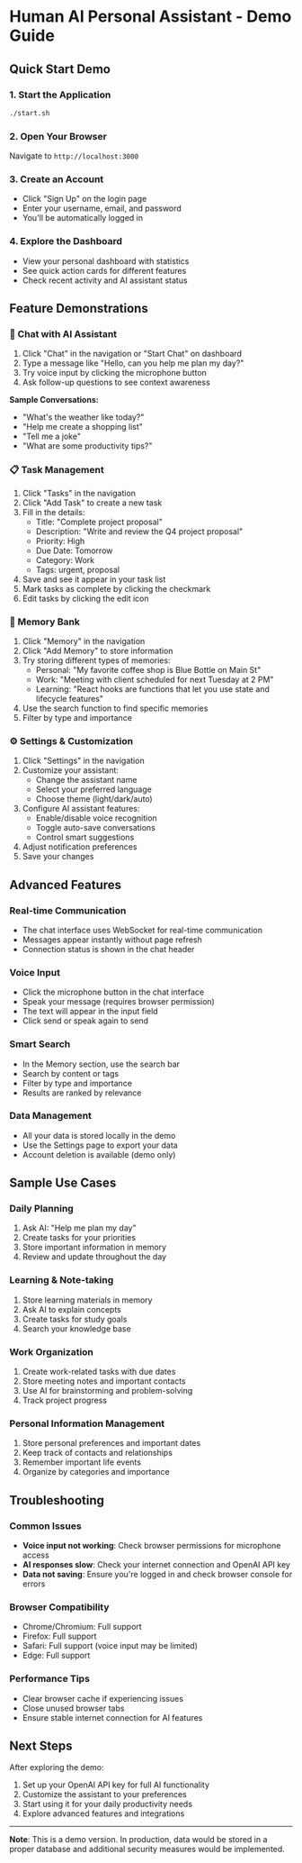 # Human AI Personal Assistant - Demo Guide

## Quick Start Demo

### 1. Start the Application
```bash
./start.sh
```

### 2. Open Your Browser
Navigate to `http://localhost:3000`

### 3. Create an Account
- Click "Sign Up" on the login page
- Enter your username, email, and password
- You'll be automatically logged in

### 4. Explore the Dashboard
- View your personal dashboard with statistics
- See quick action cards for different features
- Check recent activity and AI assistant status

## Feature Demonstrations

### 🤖 Chat with AI Assistant
1. Click "Chat" in the navigation or "Start Chat" on dashboard
2. Type a message like "Hello, can you help me plan my day?"
3. Try voice input by clicking the microphone button
4. Ask follow-up questions to see context awareness

**Sample Conversations:**
- "What's the weather like today?"
- "Help me create a shopping list"
- "Tell me a joke"
- "What are some productivity tips?"

### 📋 Task Management
1. Click "Tasks" in the navigation
2. Click "Add Task" to create a new task
3. Fill in the details:
   - Title: "Complete project proposal"
   - Description: "Write and review the Q4 project proposal"
   - Priority: High
   - Due Date: Tomorrow
   - Category: Work
   - Tags: urgent, proposal
4. Save and see it appear in your task list
5. Mark tasks as complete by clicking the checkmark
6. Edit tasks by clicking the edit icon

### 🧠 Memory Bank
1. Click "Memory" in the navigation
2. Click "Add Memory" to store information
3. Try storing different types of memories:
   - Personal: "My favorite coffee shop is Blue Bottle on Main St"
   - Work: "Meeting with client scheduled for next Tuesday at 2 PM"
   - Learning: "React hooks are functions that let you use state and lifecycle features"
4. Use the search function to find specific memories
5. Filter by type and importance

### ⚙️ Settings & Customization
1. Click "Settings" in the navigation
2. Customize your assistant:
   - Change the assistant name
   - Select your preferred language
   - Choose theme (light/dark/auto)
3. Configure AI assistant features:
   - Enable/disable voice recognition
   - Toggle auto-save conversations
   - Control smart suggestions
4. Adjust notification preferences
5. Save your changes

## Advanced Features

### Real-time Communication
- The chat interface uses WebSocket for real-time communication
- Messages appear instantly without page refresh
- Connection status is shown in the chat header

### Voice Input
- Click the microphone button in the chat interface
- Speak your message (requires browser permission)
- The text will appear in the input field
- Click send or speak again to send

### Smart Search
- In the Memory section, use the search bar
- Search by content or tags
- Filter by type and importance
- Results are ranked by relevance

### Data Management
- All your data is stored locally in the demo
- Use the Settings page to export your data
- Account deletion is available (demo only)

## Sample Use Cases

### Daily Planning
1. Ask AI: "Help me plan my day"
2. Create tasks for your priorities
3. Store important information in memory
4. Review and update throughout the day

### Learning & Note-taking
1. Store learning materials in memory
2. Ask AI to explain concepts
3. Create tasks for study goals
4. Search your knowledge base

### Work Organization
1. Create work-related tasks with due dates
2. Store meeting notes and important contacts
3. Use AI for brainstorming and problem-solving
4. Track project progress

### Personal Information Management
1. Store personal preferences and important dates
2. Keep track of contacts and relationships
3. Remember important life events
4. Organize by categories and importance

## Troubleshooting

### Common Issues
- **Voice input not working**: Check browser permissions for microphone access
- **AI responses slow**: Check your internet connection and OpenAI API key
- **Data not saving**: Ensure you're logged in and check browser console for errors

### Browser Compatibility
- Chrome/Chromium: Full support
- Firefox: Full support
- Safari: Full support (voice input may be limited)
- Edge: Full support

### Performance Tips
- Clear browser cache if experiencing issues
- Close unused browser tabs
- Ensure stable internet connection for AI features

## Next Steps

After exploring the demo:
1. Set up your OpenAI API key for full AI functionality
2. Customize the assistant to your preferences
3. Start using it for your daily productivity needs
4. Explore advanced features and integrations

---

**Note**: This is a demo version. In production, data would be stored in a proper database and additional security measures would be implemented.
